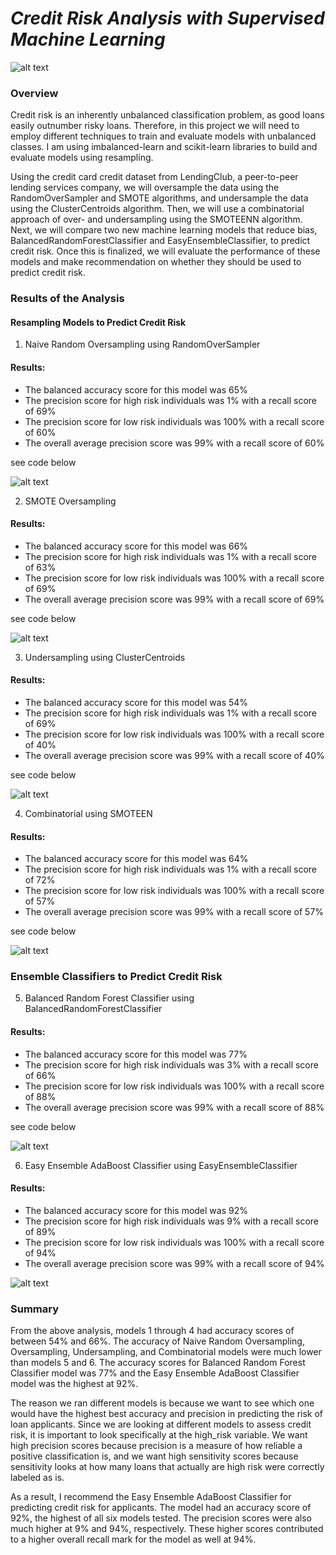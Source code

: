 # _Credit Risk Analysis with Supervised Machine Learning_

![alt text](https://github.com/Yoditatr/Credit_Risk_Analysis/blob/main/pic.jpg?raw=true)

### Overview

Credit risk is an inherently unbalanced classification problem, as good loans easily outnumber risky loans. Therefore, in this project we will need to employ different techniques to train and evaluate models with unbalanced classes. I am using imbalanced-learn and scikit-learn libraries to build and evaluate models using resampling.

Using the credit card credit dataset from LendingClub, a peer-to-peer lending services company, we will oversample the data using the RandomOverSampler and SMOTE algorithms, and undersample the data using the ClusterCentroids algorithm. Then, we will use a combinatorial approach of over- and undersampling using the SMOTEENN algorithm. Next, we will compare two new machine learning models that reduce bias, BalancedRandomForestClassifier and EasyEnsembleClassifier, to predict credit risk. Once this is finalized, we will evaluate the performance of these models and make recommendation on whether they should be used to predict credit risk.

### Results of the Analysis

#### Resampling Models to Predict Credit Risk

1. Naive Random Oversampling using RandomOverSampler

#### Results: 

- The balanced accuracy score for this model was 65%
- The precision score for high risk individuals was 1% with a recall score of 69%
- The precision score for low risk individuals was 100% with a recall score of 60%
- The overall average precision score was 99% with a recall score of 60%

see code below

![alt text](https://github.com/Yoditatr/Credit_Risk_Analysis/blob/main/Resources/Naive%20Random%20Oversampling.PNG?raw=true)

2. SMOTE Oversampling 

#### Results:

- The balanced accuracy score for this model was 66%
- The precision score for high risk individuals was 1% with a recall score of 63%
- The precision score for low risk individuals was 100% with a recall score of 69%
- The overall average precision score was 99% with a recall score of 69%

see code below

![alt text](https://github.com/Yoditatr/Credit_Risk_Analysis/blob/main/Resources/Smote%20oversampling.PNG?raw=true)

3. Undersampling using ClusterCentroids

#### Results:

- The balanced accuracy score for this model was 54%
- The precision score for high risk individuals was 1% with a recall score of 69%
- The precision score for low risk individuals was 100% with a recall score of 40%
- The overall average precision score was 99% with a recall score of 40%

see code below

![alt text](https://github.com/Yoditatr/Credit_Risk_Analysis/blob/main/Resources/undersampling.PNG?raw=true)


4. Combinatorial using SMOTEEN

#### Results:

- The balanced accuracy score for this model was 64%
- The precision score for high risk individuals was 1% with a recall score of 72%
- The precision score for low risk individuals was 100% with a recall score of 57%
- The overall average precision score was 99% with a recall score of 57%

see code below

![alt text](https://github.com/Yoditatr/Credit_Risk_Analysis/blob/main/Resources/SmoteANN.PNG?raw=true)

### Ensemble Classifiers to Predict Credit Risk

5. Balanced Random Forest Classifier using BalancedRandomForestClassifier

#### Results:

- The balanced accuracy score for this model was 77%
- The precision score for high risk individuals was 3% with a recall score of 66%
- The precision score for low risk individuals was 100% with a recall score of 88%
- The overall average precision score was 99% with a recall score of 88%


see code below

![alt text](https://github.com/Yoditatr/Credit_Risk_Analysis/blob/main/Resources/Ensemble%20_%20Balance%20Random%20Forest%20Classifier.PNG?raw=true)

6. Easy Ensemble AdaBoost Classifier using EasyEnsembleClassifier

#### Results:

- The balanced accuracy score for this model was 92%
- The precision score for high risk individuals was 9% with a recall score of 89%
- The precision score for low risk individuals was 100% with a recall score of 94%
- The overall average precision score was 99% with a recall score of 94%

![alt text](https://github.com/Yoditatr/Credit_Risk_Analysis/blob/main/Resources/easy%20ensemble%20adaboost%20classifier.PNG?raw=true)


### Summary

From the above analysis, models 1 through 4 had accuracy scores of between 54% and 66%. The accuracy of Naive Random Oversampling, Oversampling, Undersampling, and Combinatorial models were much lower than models 5 and 6. The accuracy scores for Balanced Random Forest Classifier model was 77% and the Easy Ensemble AdaBoost Classifier model was the highest at 92%.

The reason we ran different models is because we want to see which one would have the highest best accuracy and precision in predicting the risk of loan applicants. Since we are looking at different models to assess credit risk, it is important to look specifically at the high_risk variable. We want high precision scores because precision is a measure of how reliable a positive classification is, and we want high sensitivity scores because sensitivity looks at how many loans that actually are high risk were correctly labeled as is. 

As a result, I recommend the Easy Ensemble AdaBoost Classifier for predicting credit risk for applicants. The model had an accuracy score of 92%, the highest of all six models tested. The precision scores were also much higher at 9% and 94%, respectively. These higher scores contributed to a higher overall recall mark for the model as well at 94%.
